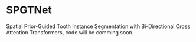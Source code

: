 # SPGTNet
Spatial Prior-Guided Tooth Instance Segmentation with  Bi-Directional Cross Attention Transformers, code will be comming soon.
